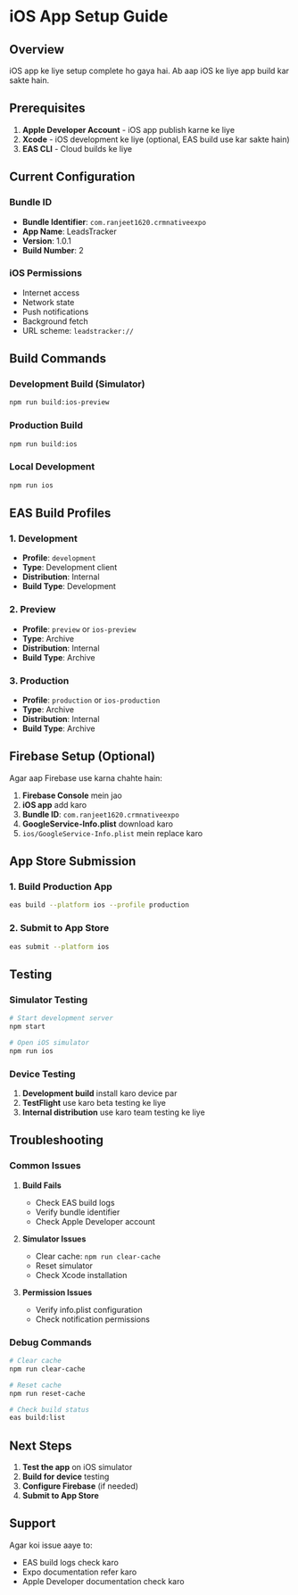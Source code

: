 # iOS App Setup Guide

## Overview
iOS app ke liye setup complete ho gaya hai. Ab aap iOS ke liye app build kar sakte hain.

## Prerequisites
1. **Apple Developer Account** - iOS app publish karne ke liye
2. **Xcode** - iOS development ke liye (optional, EAS build use kar sakte hain)
3. **EAS CLI** - Cloud builds ke liye

## Current Configuration

### Bundle ID
- **Bundle Identifier**: `com.ranjeet1620.crmnativeexpo`
- **App Name**: LeadsTracker
- **Version**: 1.0.1
- **Build Number**: 2

### iOS Permissions
- Internet access
- Network state
- Push notifications
- Background fetch
- URL scheme: `leadstracker://`

## Build Commands

### Development Build (Simulator)
```bash
npm run build:ios-preview
```

### Production Build
```bash
npm run build:ios
```

### Local Development
```bash
npm run ios
```

## EAS Build Profiles

### 1. Development
- **Profile**: `development`
- **Type**: Development client
- **Distribution**: Internal
- **Build Type**: Development

### 2. Preview
- **Profile**: `preview` or `ios-preview`
- **Type**: Archive
- **Distribution**: Internal
- **Build Type**: Archive

### 3. Production
- **Profile**: `production` or `ios-production`
- **Type**: Archive
- **Distribution**: Internal
- **Build Type**: Archive

## Firebase Setup (Optional)

Agar aap Firebase use karna chahte hain:

1. **Firebase Console** mein jao
2. **iOS app** add karo
3. **Bundle ID**: `com.ranjeet1620.crmnativeexpo`
4. **GoogleService-Info.plist** download karo
5. `ios/GoogleService-Info.plist` mein replace karo

## App Store Submission

### 1. Build Production App
```bash
eas build --platform ios --profile production
```

### 2. Submit to App Store
```bash
eas submit --platform ios
```

## Testing

### Simulator Testing
```bash
# Start development server
npm start

# Open iOS simulator
npm run ios
```

### Device Testing
1. **Development build** install karo device par
2. **TestFlight** use karo beta testing ke liye
3. **Internal distribution** use karo team testing ke liye

## Troubleshooting

### Common Issues

1. **Build Fails**
   - Check EAS build logs
   - Verify bundle identifier
   - Check Apple Developer account

2. **Simulator Issues**
   - Clear cache: `npm run clear-cache`
   - Reset simulator
   - Check Xcode installation

3. **Permission Issues**
   - Verify info.plist configuration
   - Check notification permissions

### Debug Commands
```bash
# Clear cache
npm run clear-cache

# Reset cache
npm run reset-cache

# Check build status
eas build:list
```

## Next Steps

1. **Test the app** on iOS simulator
2. **Build for device** testing
3. **Configure Firebase** (if needed)
4. **Submit to App Store**

## Support

Agar koi issue aaye to:
- EAS build logs check karo
- Expo documentation refer karo
- Apple Developer documentation check karo
